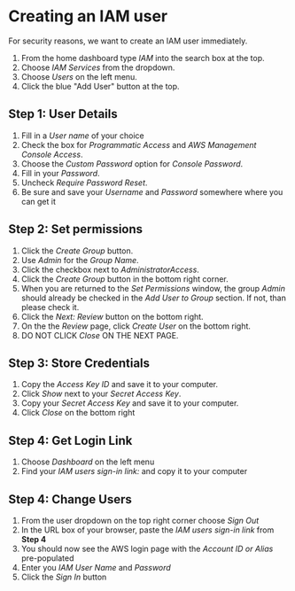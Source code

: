 # Creating an IAM user
For security reasons, we want to create an IAM user immediately.

1. From the home dashboard type *IAM* into the search box at the top.
2. Choose *IAM Services* from the dropdown.
3. Choose *Users* on the left menu.
4. Click the blue "Add User" button at the top.

## Step 1: User Details
1. Fill in a *User name* of your choice
2. Check the box for *Programmatic Access* and *AWS Management Console Access*.
3. Choose the *Custom Password* option for *Console Password*.
4. Fill in your *Password*.
5. Uncheck *Require Password Reset*.
6. Be sure and save your *Username* and *Password* somewhere where you can get it

## Step 2: Set permissions
1. Click the *Create Group* button.
2. Use *Admin* for the *Group Name*.
3. Click the checkbox next to *AdministratorAccess*.
4. Click the *Create Group* button in the bottom right corner.
5. When you are returned to the *Set Permissions* window, the group *Admin* should already be checked in the *Add User to Group* section. If not, than please check it.
6. Click the *Next: Review* button on the bottom right.
7. On the the *Review* page, click *Create User* on the bottom right.
8. DO NOT CLICK *Close* ON THE NEXT PAGE.

## Step 3: Store Credentials
1. Copy the *Access Key ID* and save it to your computer.
2. Click *Show* next to your *Secret Access Key*.
3. Copy your *Secret Access Key* and save it to your computer.
4. Click *Close* on the bottom right

## Step 4: Get Login Link
1. Choose *Dashboard* on the left menu
2. Find your *IAM users sign-in link:* and copy it to your computer

## Step 4: Change Users
1. From the user dropdown on the top right corner choose *Sign Out*
2. In the URL box of your browser, paste the *IAM users sign-in link* from **Step 4**
3. You should now see the AWS login page with the *Account ID or Alias* pre-populated
4. Enter you *IAM User Name* and *Password*
5. Click the *Sign In* button
<!--stackedit_data:
eyJoaXN0b3J5IjpbMTYwNTM2ODgxMCwxMjE2NTc1NjY3LDE3OD
czMTEzNTcsMTQ1MTkwODcyOSw3MTg1Njg5OTIsLTEyMTA0MzI4
LC0xOTc5OTEwMDM5LC03MDA1MzI4NTUsMTkxNDE4NDk5MCwtMT
Y0MDkyOTMzNCwyMTA3NDUwNjQ5LDE1MDY1ODkxNDddfQ==
-->